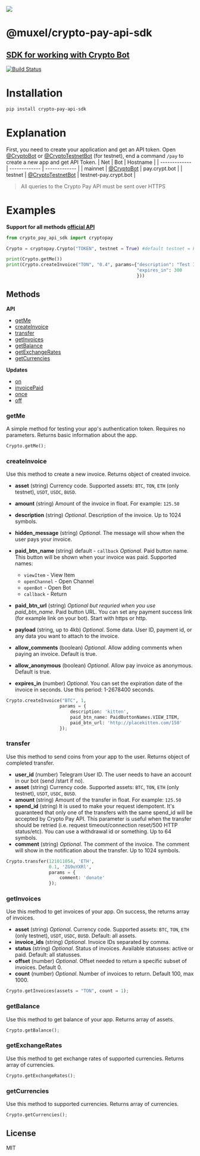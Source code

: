 ![](https://raw.githubusercontent.com/sllavon/crypto-pay-api-sdk/3e83818c975a47f4ca61209b478f2508224058db/media/header.svg)
# @muxel/crypto-pay-api-sdk
## [SDK for working with Crypto Bot](https://t.me/CryptoBot)

[![Build Status](https://travis-ci.org/joemccann/dillinger.svg?branch=master)](https://travis-ci.org/joemccann/dillinger)

# Installation
```sh
pip install crypto-pay-api-sdk
```

# Explanation

First, you need to create your application and get an API token.
Open [@CryptoBot](http://t.me/CryptoBot?start=pay) or [@CryptoTestnetBot](http://t.me/CryptoTestnetBot?start=pay) (for testnet), end a command `/pay` to create a new app and get API Token.
| Net  | Bot | Hostname |
| ------------- | ------------- | ------------- |
| mainnet  | [@CryptoBot](http://t.me/CryptoBot?start=pay)  | pay.crypt.bot |
| testnet  | [@CryptoTestnetBot](http://t.me/CryptoTestnetBot?start=pay)  | testnet-pay.crypt.bot |
>All queries to the Crypto Pay API must be sent over HTTPS



# Examples
**Support for all methods [official API](https://help.crypt.bot/crypto-pay-api)**
```python
from crypto_pay_api_sdk import cryptopay

Crypto = cryptopay.Crypto("TOKEN", testnet = True) #default testnet = False

print(Crypto.getMe())
print(Crypto.createInvoice("TON", "0.4", params={"description": "Test Invoice",
                                                 "expires_in": 300
                                                 }))
```

## Methods

**API**

* [getMe](#getMe)
* [createInvoice](#createInvoice)
* [transfer](#transfer)
* [getInvoices](#getInvoices)
* [getBalance](#getBalance)
* [getExchangeRates](#getExchangeRates)
* [getCurrencies](#getCurrencies)

**Updates**

* [on](#on)
* [invoicePaid](#invoicePaid)
* [once](#once)
* [off](#off)

### getMe

A simple method for testing your app's authentication token. Requires no parameters. Returns basic information about the app.

```python
Crypto.getMe();
```

### createInvoice

Use this method to create a new invoice. Returns object of created invoice.

* **asset** (string)
Currency code. Supported assets: `BTC`, `TON`, `ETH` (only testnet), `USDT`, `USDC`, `BUSD`.
* **amount** (string)
Amount of the invoice in float. For example: `125.50`
* **description** (string)
*Optional*. Description of the invoice. Up to 1024 symbols.
* **hidden_message** (string)
*Optional*. The message will show when the user pays your invoice.
* **paid_btn_name** (string) default - `callback`
*Optional*. Paid button name. This button will be shown when your invoice was paid. Supported names:

  * `viewItem` - View Item
  * `openChannel` - Open Channel
  * `openBot` - Open Bot
  * `callback` - Return

* **paid_btn_url** (string)
*Optional but requried when you use paid_btn_name*. Paid button URL. You can set any payment success link (for example link on your bot). Start with https or http.
* **payload** (string, up to 4kb)
*Optional*. Some data. User ID, payment id, or any data you want to attach to the invoice.
* **allow_comments** (boolean)
*Optional*. Allow adding comments when paying an invoice. Default is true.
* **allow_anonymous** (boolean)
*Optional*. Allow pay invoice as anonymous. Default is true.
* **expires_in** (number)
*Optional*. You can set the expiration date of the invoice in seconds. Use this period: 1-2678400 seconds.

```python
Crypto.createInvoice("BTC", 1,
                    params = {
                        description: 'kitten',
                        paid_btn_name: PaidButtonNames.VIEW_ITEM,
                        paid_btn_url: 'http://placekitten.com/150'
                    });
```

### transfer

Use this method to send coins from your app to the user. Returns object of completed transfer.

* **user_id** (number)
Telegram User ID. The user needs to have an account in our bot (send /start if no).
* **asset** (string)
Currency code. Supported assets: `BTC`, `TON`, `ETH` (only testnet), `USDT`, `USDC`, `BUSD`.
* **amount** (string)
Amount of the transfer in float. For example: `125.50`
* **spend_id** (string)
It is used to make your request idempotent. It's guaranteed that only one of the transfers with the same spend_id will be accepted by Crypto Pay API. This parameter is useful when the transfer should be retried (i.e. request timeout/connection reset/500 HTTP status/etc). You can use a withdrawal id or something. Up to 64 symbols.
* **comment** (string)
*Optional*. The comment of the invoice. The comment will show in the notification about the transfer. Up to 1024 symbols.

```python
Crypto.transfer(121011054, 'ETH',
                0.1, 'ZG9uYXRl',
                params = {
                    comment: 'donate'
                });
```

### getInvoices

Use this method to get invoices of your app. On success, the returns array of invoices.

* **asset** (string)
*Optional*. Currency code. Supported assets: `BTC`, `TON`, `ETH` (only testnet), `USDT`, `USDC`, `BUSD`. Default: all assets.
* **invoice_ids** (string)
*Optional*. Invoice IDs separated by comma.
* **status** (string)
*Optional*. Status of invoices. Available statusses: active or paid. Default: all statusses.
* **offset** (number)
*Optional*. Offset needed to return a specific subset of  invoices. Default 0.
* **count** (number)
*Optional*. Number of invoices to return. Default 100, max 1000.

```python
Crypto.getInvoices(assets = "TON", count = 1);
```

### getBalance

Use this method to get balance of your app. Returns array of assets.

```python
Crypto.getBalance();
```

### getExchangeRates

Use this method to get exchange rates of supported currencies. Returns array of currencies.

```python
Crypto.getExchangeRates();
```

### getCurrencies

Use this method to supported currencies. Returns array of currencies.

```python
Crypto.getCurrencies();
```

## License
MIT
